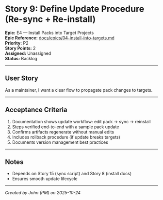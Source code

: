 # Story 9: Define Update Procedure (Re-sync + Re-install)

**Epic:** E4 — Install Packs into Target Projects  
**Epic Reference:** [docs/epics/04-install-into-targets.md](../epics/04-install-into-targets.md)  
**Priority:** P2  
**Story Points:** 2  
**Assigned:** Unassigned  
**Status:** Backlog

---

## User Story

As a maintainer, I want a clear flow to propagate pack changes to targets.

---

## Acceptance Criteria

1. Documentation shows update workflow: edit pack → sync → reinstall
2. Steps verified end-to-end with a sample pack update
3. Confirms artifacts regenerate without manual edits
4. Includes rollback procedure (if update breaks targets)
5. Documents version management best practices

---

## Notes

- Depends on Story 15 (sync script) and Story 8 (install docs)
- Ensures smooth update lifecycle

---

_Created by John (PM) on 2025-10-24_

